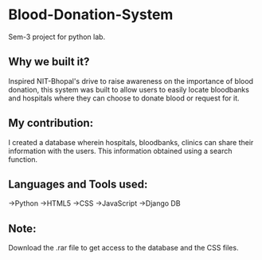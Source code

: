 # Blood-Donation-System
Sem-3 project for python lab.

## Why we built it?
Inspired NIT-Bhopal's drive to raise awareness on the importance of blood donation, this system was built to allow users to easily locate bloodbanks and hospitals where they can choose to donate blood or request for it. 

## My contribution:
I created a database wherein hospitals, bloodbanks, clinics can share their information with the users. This information obtained using a search function.

## Languages and Tools used:
->Python
->HTML5
->CSS
->JavaScript
->Django DB

## Note: 
Download the .rar file to get access to the database and the CSS files.
